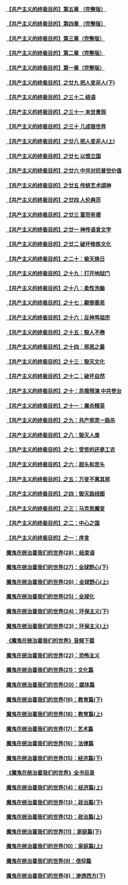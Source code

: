 #### [【共产主义的终极目的】第五章 （完整版）](../pages/nsc422/n11428912.md?t=08131732) 

#### [【共产主义的终极目的】第四章 （完整版）](../pages/nsc422/n11428907.md?t=08131732) 

#### [【共产主义的终极目的】第三章（完整版）](../pages/nsc422/n11428848.md?t=08131732) 

#### [【共产主义的终极目的】第二章（完整版）](../pages/nsc422/n11428831.md?t=08131732) 

#### [【共产主义的终极目的】第一章（完整版）](../pages/nsc422/n11417651.md?t=08131732) 

#### [【共产主义的终极目的】之廿九 把人变非人(下)](../pages/nsc422/n11344140.md?t=08131732) 

#### [【共产主义的终极目的】之三十二 结语](../pages/nsc422/n11360535.md?t=08131732) 

#### [【共产主义的终极目的】之三十一 末世景观](../pages/nsc422/n11351129.md?t=08131732) 

#### [【共产主义的终极目的】之三十 几成狼世界](../pages/nsc422/n11348280.md?t=08131732) 

#### [【共产主义的终极目的】之廿八 把人变非人(上)](../pages/nsc422/n11340492.md?t=08131732) 

#### [【共产主义的终极目的】之廿七 以恨立国](../pages/nsc422/n11336944.md?t=08131732) 

#### [【共产主义的终极目的】之廿六 中共对抗普世价值](../pages/nsc422/n11324785.md?t=08131732) 

#### [【共产主义的终极目的】之廿五 传统艺术颂神](../pages/nsc422/n11296396.md?t=08131732) 

#### [【共产主义的终极目的】之廿四 人伦典范](../pages/nsc422/n11296397.md?t=08131732) 

#### [【共产主义的终极目的】之廿三 富而有德](../pages/nsc422/n11283598.md?t=08131732) 

#### [【共产主义的终极目的】之廿一 神传语言文字](../pages/nsc422/n11263265.md?t=08131732) 

#### [【共产主义的终极目的】之廿二 破坏修炼文化](../pages/nsc422/n11245728.md?t=08131732) 

#### [【共产主义的终极目的】之二十：偷天换日](../pages/nsc422/n11238846.md?t=08131732) 

#### [【共产主义的终极目的】之十九：打开地狱门](../pages/nsc422/n11206376.md?t=08131732) 

#### [【共产主义的终极目的】之十八：柔性洗脑](../pages/nsc422/n11199994.md?t=08131732) 

#### [【共产主义的终极目的】之十七：颠倒善恶](../pages/nsc422/n11179782.md?t=08131732) 

#### [【共产主义的终极目的】之十六：反神骂祖宗](../pages/nsc422/n11166798.md?t=08131732) 

#### [【共产主义的终极目的】之十五：毁人不倦](../pages/nsc422/n11166792.md?t=08131732) 

#### [【共产主义的终极目的】之十四：邪恶之最](../pages/nsc422/n11150249.md?t=08131732) 

#### [【共产主义的终极目的】之十三：毁灭文化](../pages/nsc422/n11135227.md?t=08131732) 

#### [【共产主义的终极目的】之十二：破坏自然](../pages/nsc422/n11135214.md?t=08131732) 

#### [【共产主义的终极目的】之十：苏俄预演 中共登台](../pages/nsc422/n11118424.md?t=08131732) 

#### [【共产主义的终极目的】之十一：屠杀精英](../pages/nsc422/n11118442.md?t=08131732) 

#### [【共产主义的终极目的】之九：共产邪灵一路杀](../pages/nsc422/n11114139.md?t=08131732) 

#### [【共产主义的终极目的】之八：毁灭人类](../pages/nsc422/n11108503.md?t=08131732) 

#### [【共产主义的终极目的】之七：受苦的还是工农](../pages/nsc422/n11101809.md?t=08131732) 

#### [【共产主义的终极目的】之六：甜头和苦头](../pages/nsc422/n11096971.md?t=08131732) 

#### [【共产主义的终极目的】之五：万变不离其邪](../pages/nsc422/n11091285.md?t=08131732) 

#### [【共产主义的终极目的】之四：毁灭路线图](../pages/nsc422/n11086284.md?t=08131732) 

#### [【共产主义的终极目的】之三：马克思魔变](../pages/nsc422/n11061941.md?t=08131732) 

#### [【共产主义的终极目的】之二：中心之国](../pages/nsc422/n11047728.md?t=08131732) 

#### [【共产主义的终极目的】之一：序言](../pages/nsc422/n11086077.md?t=08131732) 

#### [魔鬼在统治着我们的世界(28)：结束语](../pages/nsc422/n10936246.md?t=08131732) 

#### [魔鬼在统治着我们的世界(27)：全球野心(下)](../pages/nsc422/n10928319.md?t=08131732) 

#### [魔鬼在统治着我们的世界(26)：全球野心(上)](../pages/nsc422/n10900318.md?t=08131732) 

#### [魔鬼在统治着我们的世界(25)：全球化](../pages/nsc422/n10788205.md?t=08131732) 

#### [魔鬼在统治着我们的世界(24)：环保主义(下)](../pages/nsc422/n10695307.md?t=08131732) 

#### [魔鬼在统治着我们的世界(23)：环保主义(上)](../pages/nsc422/n10688613.md?t=08131732) 

#### [《魔鬼在统治着我们的世界》音频下载](../pages/nsc422/n10635553.md?t=08131732) 

#### [魔鬼在统治着我们的世界(22)：恐怖主义](../pages/nsc422/n10614727.md?t=08131732) 

#### [魔鬼在统治着我们的世界(21)：文化篇](../pages/nsc422/n10597706.md?t=08131732) 

#### [魔鬼在统治着我们的世界(20)：媒体篇](../pages/nsc422/n10586579.md?t=08131732) 

#### [魔鬼在统治着我们的世界(19)：教育篇(下)](../pages/nsc422/n10564808.md?t=08131732) 

#### [魔鬼在统治着我们的世界(18)：教育篇(上)](../pages/nsc422/n10526970.md?t=08131732) 

#### [魔鬼在统治着我们的世界(17)：艺术篇](../pages/nsc422/n10499093.md?t=08131732) 

#### [魔鬼在统治着我们的世界(16)：法律篇](../pages/nsc422/n10485969.md?t=08131732) 

#### [魔鬼在统治着我们的世界(15)：经济篇(下)](../pages/nsc422/n10469975.md?t=08131732) 

#### [《魔鬼在统治着我们的世界》全书目录](../pages/nsc422/n10464261.md?t=08131732) 

#### [魔鬼在统治着我们的世界(14)：经济篇(上)](../pages/nsc422/n10457370.md?t=08131732) 

#### [魔鬼在统治着我们的世界(13)：政治篇(下)](../pages/nsc422/n10448270.md?t=08131732) 

#### [魔鬼在统治着我们的世界(12)：政治篇(上)](../pages/nsc422/n10444576.md?t=08131732) 

#### [魔鬼在统治着我们的世界(11)：家庭篇(下)](../pages/nsc422/n10440961.md?t=08131732) 

#### [魔鬼在统治着我们的世界(10)：家庭篇(上)](../pages/nsc422/n10435448.md?t=08131732) 

#### [魔鬼在统治着我们的世界(9)：信仰篇](../pages/nsc422/n10432159.md?t=08131732) 

#### [魔鬼在统治着我们的世界(8)：渗透西方(下)](../pages/nsc422/n10429603.md?t=08131732) 

